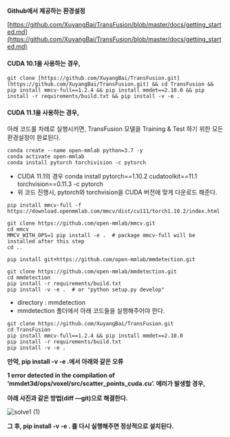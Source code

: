 
**Github에서 제공하는 환경설정**

[https://github.com/XuyangBai/TransFusion/blob/master/docs/getting_started.md](https://github.com/XuyangBai/TransFusion/blob/master/docs/getting_started.md)


#### **CUDA 10.1을 사용하는 경우,**
```
git clone [https://github.com/XuyangBai/TransFusion.git](https://github.com/XuyangBai/TransFusion.git) && cd TransFusion && pip install mmcv-full==1.2.4 && pip install mmdet==2.10.0 && pip install -r requirements/build.txt && pip install -v -e .
```

#### **CUDA 11.1을 사용하는 경우,**
아래 코드를 차례로 실행시키면, TransFusion 모델을 Training & Test 하기 위한 모든 환경설정이 완료된다.

```
conda create --name open-mmlab python=3.7 -y
conda activate open-mmlab
conda install pytorch torchivision -c pytorch
```

- CUDA 11.1의 경우 conda install pytorch==1.10.2 cudatoolkit==11.1 torchvision==0.11.3 -c pytorch
- 위 코드 진행시, pytorch와 torchvision을 CUDA 버전에 맞게 다운로드 해준다.

```
pip install mmcv-full -f https://download.openmmlab.com/mmcv/dist/cu111/torch1.10.2/index.html
```
```
git clone https://github.com/open-mmlab/mmcv.git
cd mmcv
MMCV_WITH_OPS=1 pip install -e .  # package mmcv-full will be installed after this step
cd ..
```
```
pip install git+https://github.com/open-mmlab/mmdetection.git
```
```
git clone https://github.com/open-mmlab/mmdetection.git
cd mmdetection
pip install -r requirements/build.txt
pip install -v -e .  # or "python setup.py develop"
```
- directory : mmdetection
- mmdetection 폴더에서 아래 코드들을 실행해주어야 한다.

```
git clone https://github.com/XuyangBai/TransFusion.git
cd TransFusion
pip install mmcv-full==1.2.4 && pip install mmdet==2.10.0
pip install -r requirements/build.txt
pip install -v -e .
```

**만약, pip install -v -e .에서 아래와 같은 오류**

**1 error detected in the compilation of ‘mmdet3d/ops/voxel/src/scatter_points_cuda.cu’. 에러가 발생할 경우,** 

**아래 사진과 같은 방법(diff —git)으로 해결한다.**

![solve1 (1)](https://user-images.githubusercontent.com/69844293/174958343-4ebdf71c-cae5-4cfd-a77b-01bedf0cdc84.png)

**그 후, pip install -v -e . 를 다시 실행해주면 정상적으로 설치된다.**
